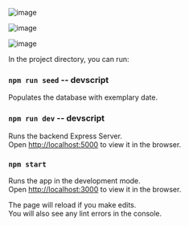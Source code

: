 ![image](https://user-images.githubusercontent.com/52709292/161446476-267f8e9d-591f-479d-8336-33cd78c6e301.png)

![image](https://user-images.githubusercontent.com/52709292/161446523-e23d28b6-7380-4a3d-a1b5-6acf2c3a3f2f.png)

![image](https://user-images.githubusercontent.com/52709292/161446540-d2e091c8-1e22-4520-b56b-9137496b5887.png)


In the project directory, you can run:

### `npm run seed` -- devscript

Populates the database with exemplary date.

### `npm run dev` -- devscript

Runs the backend Express Server.\
Open [http://localhost:5000](http://localhost:5000) to view it in the browser.

### `npm start`

Runs the app in the development mode.\
Open [http://localhost:3000](http://localhost:3000) to view it in the browser.

The page will reload if you make edits.\
You will also see any lint errors in the console.
